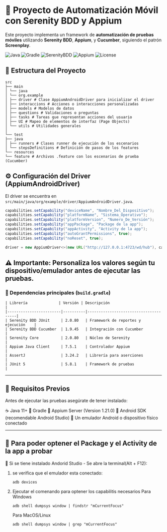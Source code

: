 # 🧪 Proyecto de Automatización Móvil con Serenity BDD y Appium

Este proyecto implementa un framework de **automatización de pruebas móviles** utilizando **Serenity BDD**, **Appium**, y **Cucumber**, siguiendo el patrón **Screenplay**.

![Java](https://img.shields.io/badge/Java-11%2B-red?logo=java)
![Gradle](https://img.shields.io/badge/Gradle-Build-brightgreen?logo=gradle)
![SerenityBDD](https://img.shields.io/badge/Serenity-BDD-blue?logo=serenity)
![Appium](https://img.shields.io/badge/Appium-Mobile%20Testing-purple?logo=appium)
![License](https://img.shields.io/badge/License-MIT-yellow)

## 📁 Estructura del Proyecto

    src
    ├── main
    │ └── java
    │ └── org.example
    │ ├── driver # Clase AppiumAndroidDriver para inicializar el driver
    │ ├── interaccions # Acciones o interacciones personalizadas
    │ ├── models # Modelos de datos
    │ ├── questions # Validaciones o preguntas
    │ ├── tasks # Tareas que representan acciones del usuario
    │ ├── UI # Mapeo de elementos de interfaz (Page Objects)
    │ └── utils # Utilidades generales
    │
    └── test
    ├── java
    │ ├── runners # Clases runner de ejecución de los escenarios
    │ └── stepsDefinitions # Definición de pasos de los features
    └── resources
    └── feature # Archivos .feature con los escenarios de prueba (Cucumber)


## ⚙️ Configuración del Driver (AppiumAndroidDriver)

El driver se encuentra en `src/main/java/org/example/driver/AppiumAndroidDriver.java`.

```java
capabilities.setCapability("deviceName", "Nombre_Del_Dispositivo");
capabilities.setCapability("platformName", "Sistema_Operativo");
capabilities.setCapability("platformVersion", "Numero_De_Versión");
capabilities.setCapability("appPackage", "Package de la app");
capabilities.setCapability("appActivity", "Activity de la app");
capabilities.setCapability("autoGrantPermissions", true);
capabilities.setCapability("noReset", true);

driver = new AppiumDriver<>(new URL("http://127.0.0.1:4723/wd/hub"), capabilities);

```
⚠️ Importante: Personaliza los valores según tu dispositivo/emulador antes de ejecutar las pruebas.
---
### 🧩 Dependencias principales (`build.gradle`)

    | Librería              | Versión | Descripción                            |
    |------------------------|----------|--------------------------------------|
    | Serenity BDD JUnit     | 2.0.80   | Framework de reportes y ejecución    |
    | Serenity BDD Cucumber  | 1.9.45   | Integración con Cucumber             |
    | Serenity Core          | 2.0.80   | Núcleo de Serenity                   |
    | Appium Java Client     | 7.5.1    | Controlador Appium                   |
    | AssertJ                | 3.24.2   | Librería para aserciones             |
    | JUnit 5                | 5.8.1    | Framework de pruebas                 |


---
## 🧰 Requisitos Previos

Antes de ejecutar las pruebas asegúrate de tener instalado:

☕ Java 11+
🧱 Gradle
🤖 Appium Server (Version 1.21.0)
📱 Android SDK (recomendable Android Studio)
🔌 Un emulador Android o dispositivo físico conectado

---

## 🚀 Para poder optener el Package y el Activity de la app a probar
📱 Si se tiene instalado Andorid Studio - Se abre la terminal(Alt + F12):
  1. se verifica que el emulador esta conectado:
     ```
     adb devices
     
  2. Ejecutar el comenando para optener los capabilitis necesarios
     Para Windows
      ```
      adb shell dumpsys window | findstr "mCurrentFocus"

      ```
      Para MacOS/Linux
      ```
      adb shell dumpsys window | grep "mCurrentFocus"



